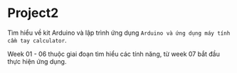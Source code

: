 # Project2

Tìm hiểu về kit Arduino và lập trình ứng dụng `Arduino và ứng dụng máy tính cầm tay calculator`.

Week 01 - 06 thuộc giai đoạn tìm hiểu các tính năng, từ week 07 bắt đầu thực hiện ứng dụng.
